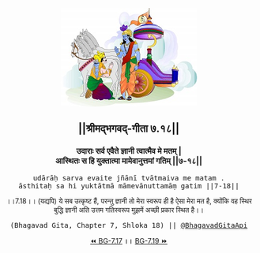 <center><img src="../../asset/BG.png" alt="#API #bhagavadgitaapi #slok #nodejs #js #api #gitaapi #krishna #hinduism #vedic #ISKCON #shreemadbhagavadgita #technology"/>
<h2>||श्रीमद्‍भगवद्‍-गीता ७.१८||</h2>
<h3>उदाराः सर्व एवैते ज्ञानी त्वात्मैव मे मतम् |<br/>आस्थितः स हि युक्तात्मा मामेवानुत्तमां गतिम् ||७-१८||</h3>
<pre>udārāḥ sarva evaite jñānī tvātmaiva me matam .<br/>āsthitaḥ sa hi yuktātmā māmevānuttamāṃ gatim ||7-18||</pre>
<p>।।7.18।। (यद्यपि) ये सब उत्कृष्ट हैं, परन्तु ज्ञानी तो मेरा स्वरूप ही है ऐसा मेरा मत है, क्योंकि वह स्थिर बुद्धि ज्ञानी अति उत्तम गतिस्वरूप मुझमें अच्छी प्रकार स्थित है।।</p>
<pre>(Bhagavad Gita, Chapter 7, Shloka 18) || <a href="https://twitter.com/bhagavadgitaapi">@BhagavadGitaApi</a></pre><a href="../../7/17">⏪  BG-7.17</a><b>        ।।        </b><a href="../../7/19">BG-7.19  ⏩</a></center></center>